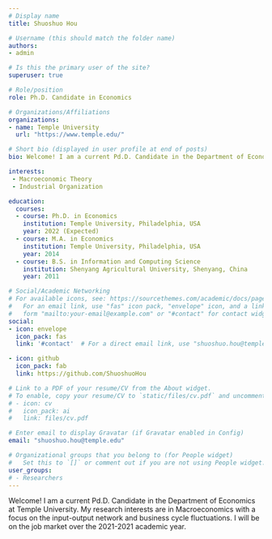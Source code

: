 ```yaml
---
# Display name
title: Shuoshuo Hou

# Username (this should match the folder name)
authors:
- admin

# Is this the primary user of the site?
superuser: true

# Role/position
role: Ph.D. Candidate in Economics

# Organizations/Affiliations
organizations:
- name: Temple University
  url: "https://www.temple.edu/"

# Short bio (displayed in user profile at end of posts)
bio: Welcome! I am a current Pd.D. Candidate in the Department of Economics at Temple University. My research interests are in Macroeconomics with a focus on the input-output network and business cycle fluctuations. I will be on the job market over the 2021-2021 academic year.

interests:
 - Macroeconomic Theory
 - Industrial Organization

education:
  courses:
  - course: Ph.D. in Economics 
    institution: Temple University, Philadelphia, USA
    year: 2022 (Expected)
  - course: M.A. in Economics
    institution: Temple University, Philadelphia, USA
    year: 2014
  - course: B.S. in Information and Computing Science
    institution: Shenyang Agricultural University, Shenyang, China
    year: 2011

# Social/Academic Networking
# For available icons, see: https://sourcethemes.com/academic/docs/page-builder/#icons
#   For an email link, use "fas" icon pack, "envelope" icon, and a link in the
#   form "mailto:your-email@example.com" or "#contact" for contact widget.
social:
- icon: envelope
  icon_pack: fas
  link: '#contact'  # For a direct email link, use "shuoshuo.hou@temple.edu".

- icon: github
  icon_pack: fab
  link: https://github.com/ShuoshuoHou  

# Link to a PDF of your resume/CV from the About widget.
# To enable, copy your resume/CV to `static/files/cv.pdf` and uncomment the lines below.
# - icon: cv
#   icon_pack: ai
#   link: files/cv.pdf

# Enter email to display Gravatar (if Gravatar enabled in Config)
email: "shuoshuo.hou@temple.edu"

# Organizational groups that you belong to (for People widget)
#   Set this to `[]` or comment out if you are not using People widget.
user_groups:
# - Researchers
---
```


Welcome! I am a current Pd.D. Candidate in the Department of Economics at Temple University. My research interests are in Macroeconomics with a focus on the input-output network and business cycle fluctuations. I will be on the job market over the 2021-2021 academic year.
